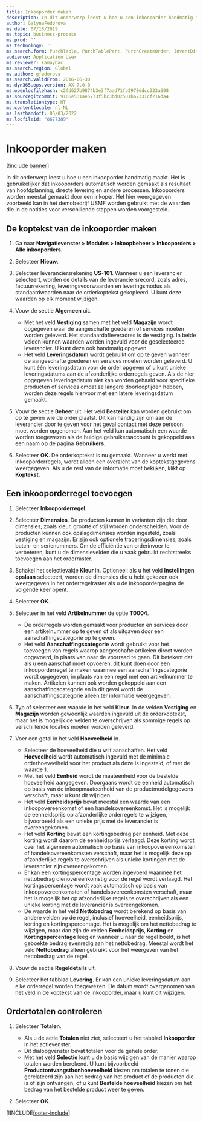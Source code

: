 ```yaml
---
title: Inkooporder maken
description: In dit onderwerp leest u hoe u een inkooporder handmatig maakt.
author: GalynaFedorova
ms.date: 07/18/2019
ms.topic: business-process
ms.prod: ''
ms.technology: ''
ms.search.form: PurchTable, PurchTablePart, PurchCreateOrder, InventDimParmFixed, InventItemIdLookupPurchase, InventProductDimensionLookup, PurchTotals
audience: Application User
ms.reviewer: kamaybac
ms.search.region: Global
ms.author: gfedorova
ms.search.validFrom: 2016-06-30
ms.dyn365.ops.version: AX 7.0.0
ms.openlocfilehash: c2fd627b9874b3e3f7aad71fb2970ddcc333a608
ms.sourcegitcommit: 9166e531ae5773f5bc3bd02501b67331cf216da4
ms.translationtype: HT
ms.contentlocale: nl-NL
ms.lasthandoff: 05/03/2022
ms.locfileid: "8677389"
---
```

# <a name="create-a-purchase-order"></a>Inkooporder maken

[!include [banner](../../includes/banner.md)]

In dit onderwerp leest u hoe u een inkooporder handmatig maakt. Het is gebruikelijker dat inkooporders automatisch worden gemaakt als resultaat van hoofdplanning, directe levering en andere processen. Inkooporders worden meestal gemaakt door een inkoper. Het hier weergegeven voorbeeld kan in het demobedrijf USMF worden gebruikt met de waarden die in de notities voor verschillende stappen worden voorgesteld.


## <a name="create-the-purchase-order-header"></a>De koptekst van de inkooporder maken
1. Ga naar **Navigatievenster > Modules > Inkoopbeheer > Inkooporders > Alle inkooporders**.
2. Selecteer **Nieuw**.
3. Selecteer leveranciersrekening **US-101**. Wanneer u een leverancier selecteert, worden de details van de leveranciersrecord, zoals adres, factuurrekening, leveringsvoorwaarden en leveringsmodus als standaardwaarden naar de orderkoptekst gekopieerd. U kunt deze waarden op elk moment wijzigen.  
4. Vouw de sectie **Algemeen** uit.

    - Met het veld **Vestiging** samen met het veld **Magazijn** wordt opgegeven waar de aangeschafte goederen of services moeten worden geleverd. Het standaardafleveradres is de vestiging. In beide velden kunnen waarden worden ingevuld voor de geselecteerde leverancier. U kunt deze ook handmatig opgeven.  
    - Het veld **Leveringsdatum** wordt gebruikt om op te geven wanneer de aangeschafte goederen en services moeten worden geleverd. U kunt één leveringsdatum voor de order opgeven of u kunt unieke leveringsdatums aan de afzonderlijke orderregels geven. Als de hier opgegeven leveringsdatum niet kan worden gehaald voor specifieke producten of services omdat ze langere doorlooptijden hebben, worden deze regels hiervoor met een latere leveringsdatum gemaakt.  

5. Vouw de sectie **Beheer** uit. Het veld **Besteller** kan worden gebruikt om op te geven wie de order plaatst. Dit kan handig zijn om aan de leverancier door te geven voor het geval contact met deze persoon moet worden opgenomen. Aan het veld kan automatisch een waarde worden toegewezen als de huidige gebruikersaccount is gekoppeld aan een naam op de pagina **Gebruikers**.  
6. Selecteer **OK**. De orderkoptekst is nu gemaakt. Wanneer u werkt met inkooporderregels, wordt alleen een overzicht van de koptekstgegevens weergegeven. Als u de rest van de informatie moet bekijken, klikt op **Koptekst**.  

## <a name="add-a-purchase-order-line"></a>Een inkooporderregel toevoegen
1. Selecteer **Inkooporderregel**.
2. Selecteer **Dimensies**. De producten kunnen in varianten zijn die door dimensies, zoals kleur, grootte of stijl worden onderscheiden. Voor de producten kunnen ook opslagdimensies worden ingesteld, zoals vestiging en magazijn. Er zijn ook optionele traceringsdimensies, zoals batch- en serienummers. Om de efficiëntie van orderinvoer te verbeteren, kunt u de dimensievelden die u vaak gebruikt rechtstreeks toevoegen aan het orderraster.  
3. Schakel het selectievakje **Kleur** in. Optioneel: als u het veld **Instellingen opslaan** selecteert, worden de dimensies die u hebt gekozen ook weergegeven in het orderregelraster als u de inkooporderpagina de volgende keer opent.  
4. Selecteer **OK**.
5. Selecteer in het veld **Artikelnummer** de optie **T0004**.

    - De orderregels worden gemaakt voor producten en services door een artikelnummer op te geven of als uitgaven door een aanschaffingscategorie op te geven. 
    - Het veld **Aanschaffingscategorie** wordt gebruikt voor het toevoegen van regels waarop aangeschafte artikelen direct worden opgevoerd, in plaats van naar de voorraad te gaan. Dit betekent dat als u een aanschaf moet opvoeren, dit kunt doen door een inkooporderregel te maken waarmee een aanschaffingscategorie wordt opgegeven, in plaats van een regel met een artikelnummer te maken. Artikelen kunnen ook worden gekoppeld aan een aanschaffingscategorie en in dit geval wordt de aanschaffingscategorie alleen ter informatie weergegeven.  

6. Typ of selecteer een waarde in het veld **Kleur**. In de velden **Vestiging** en **Magazijn** worden gewoonlijk waarden ingevuld uit de orderkoptekst, maar het is mogelijk de velden te overschrijven als sommige regels op verschillende locaties moeten worden geleverd.  
7. Voer een getal in het veld **Hoeveelheid** in.

    - Selecteer de hoeveelheid die u wilt aanschaffen. Het veld **Hoeveelheid** wordt automatisch ingevuld met de minimale orderhoeveelheid voor het product als deze is ingesteld, of met de waarde 1.  
    - Met het veld **Eenheid** wordt de maateenheid voor de bestelde hoeveelheid aangegeven. Doorgaans wordt de eenheid automatisch op basis van de inkoopmaateenheid van de productmodelgegevens verschaft, maar u kunt dit wijzigen.  
    - Het veld **Eenheidsprijs** bevat meestal een waarde van een inkoopovereenkomst of een handelsovereenkomst. Het is mogelijk de eenheidsprijs op afzonderlijke orderregels te wijzigen, bijvoorbeeld als een unieke prijs met de leverancier is overeengekomen.  
    - Het veld **Korting** bevat een kortingsbedrag per eenheid. Met deze korting wordt daarom de eenheidsprijs verlaagd. Deze korting wordt over het algemeen automatisch op basis van inkoopovereenkomsten of handelsovereenkomsten verschaft, maar het is mogelijk deze op afzonderlijke regels te overschrijven als unieke kortingen met de leverancier zijn overeengekomen.  
    - Er kan een kortingspercentage worden ingevoerd waarmee het nettobedrag dienovereenkomstig voor de regel wordt verlaagd. Het kortingspercentage wordt vaak automatisch op basis van inkoopovereenkomsten of handelsovereenkomsten verschaft, maar het is mogelijk het op afzonderlijke regels te overschrijven als een unieke korting met de leverancier is overeengekomen.  
    - De waarde in het veld **Nettobedrag** wordt berekend op basis van andere velden op de regel, inclusief hoeveelheid, eenheidsprijs, korting en kortingspercentage. Het is mogelijk om het nettobedrag te wijzigen, maar dan zijn de velden **Eenheidsprijs**, **Korting** en **Kortingspercentage** leeg en wanneer u naar de regel boekt, is het geboekte bedrag evenredig aan het nettobedrag. Meestal wordt het veld **Nettobedrag** alleen gebruikt voor het weergeven van het nettobedrag van de regel.  

8. Vouw de sectie **Regeldetails** uit.
9. Selecteer het tabblad **Levering**. Er kan een unieke leveringsdatum aan elke orderregel worden toegewezen. De datum wordt overgenomen van het veld in de koptekst van de inkooporder, maar u kunt dit wijzigen.  

## <a name="review-order-totals"></a>Ordertotalen controleren
1. Selecteer **Totalen**.

    - Als u de actie **Totalen** niet ziet, selecteert u het tabblad **Inkooporder** in het actievenster.  
    - Dit dialoogvenster bevat totalen voor de gehele order.  
    - Met het veld **Selectie** kunt u de basis wijzigen van de manier waarop totalen worden berekend. U kunt bijvoorbeeld **Productontvangstbonhoeveelheid** kiezen om totalen te tonen die gerelateerd zijn aan het bedrag van het product of de producten die is of zijn ontvangen, of u kunt **Bestelde hoeveelheid** kiezen om het bedrag van het bestelde product weer te geven.  

2. Selecteer **OK**.



[!INCLUDE[footer-include](../../../includes/footer-banner.md)]